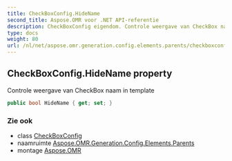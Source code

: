 ```yaml
---
title: CheckBoxConfig.HideName
second_title: Aspose.OMR voor .NET API-referentie
description: CheckBoxConfig eigendom. Controle weergave van CheckBox naam in template
type: docs
weight: 80
url: /nl/net/aspose.omr.generation.config.elements.parents/checkboxconfig/hidename/
---
```

## CheckBoxConfig.HideName property

Controle weergave van CheckBox naam in template

```csharp
public bool HideName { get; set; }
```

### Zie ook

* class [CheckBoxConfig](../)
* naamruimte [Aspose.OMR.Generation.Config.Elements.Parents](../../checkboxconfig/)
* montage [Aspose.OMR](../../../)


